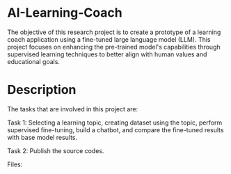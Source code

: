 # AI-Learning-Coach
The objective of this research project is to create a prototype of a learning coach application using a fine-tuned large language model (LLM). This project focuses on enhancing the pre-trained model's capabilities through supervised learning techniques to better align with human values and educational goals. 

# Description
The tasks that are involved in this project are:

Task 1: Selecting a learning topic, creating dataset using the topic, perform supervised fine-tuning, build a chatbot, and compare the fine-tuned results with base model results.

Task 2: Publish the source codes.

Files:



 
